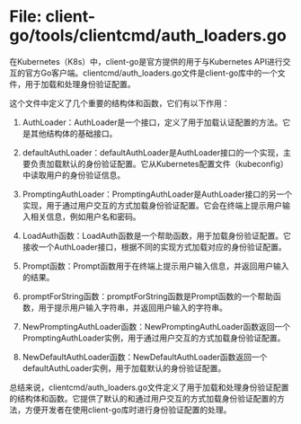 # File: client-go/tools/clientcmd/auth_loaders.go

在Kubernetes（K8s）中，client-go是官方提供的用于与Kubernetes API进行交互的官方Go客户端。clientcmd/auth_loaders.go文件是client-go库中的一个文件，用于加载和处理身份验证配置。

这个文件中定义了几个重要的结构体和函数，它们有以下作用：

1. AuthLoader：AuthLoader是一个接口，定义了用于加载认证配置的方法。它是其他结构体的基础接口。

2. defaultAuthLoader：defaultAuthLoader是AuthLoader接口的一个实现，主要负责加载默认的身份验证配置。它从Kubernetes配置文件（kubeconfig）中读取用户的身份验证信息。

3. PromptingAuthLoader：PromptingAuthLoader是AuthLoader接口的另一个实现，用于通过用户交互的方式加载身份验证配置。它会在终端上提示用户输入相关信息，例如用户名和密码。

4. LoadAuth函数：LoadAuth函数是一个帮助函数，用于加载身份验证配置。它接收一个AuthLoader接口，根据不同的实现方式加载对应的身份验证配置。

5. Prompt函数：Prompt函数用于在终端上提示用户输入信息，并返回用户输入的结果。

6. promptForString函数：promptForString函数是Prompt函数的一个帮助函数，用于提示用户输入字符串，并返回用户输入的字符串。

7. NewPromptingAuthLoader函数：NewPromptingAuthLoader函数返回一个PromptingAuthLoader实例，用于通过用户交互的方式加载身份验证配置。

8. NewDefaultAuthLoader函数：NewDefaultAuthLoader函数返回一个defaultAuthLoader实例，用于加载默认的身份验证配置。


总结来说，clientcmd/auth_loaders.go文件定义了用于加载和处理身份验证配置的结构体和函数。它提供了默认的和通过用户交互的方式加载身份验证配置的方法，方便开发者在使用client-go库时进行身份验证配置的处理。

